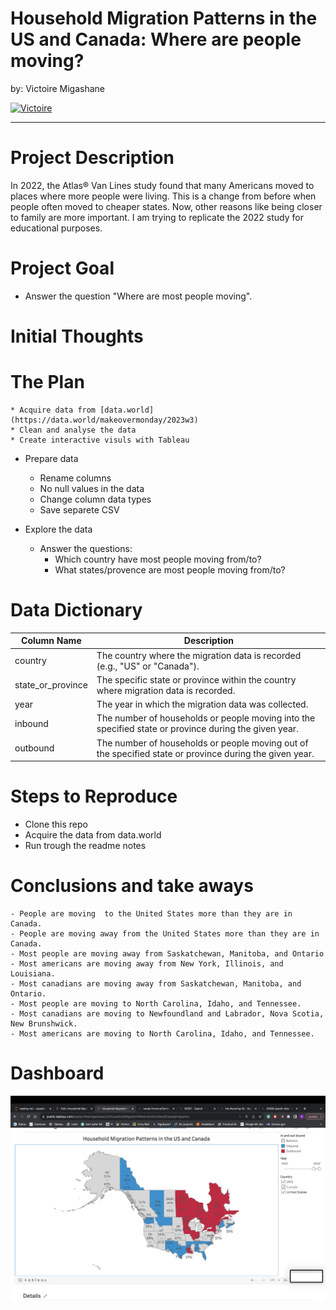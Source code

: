 # <a name="top"></a>Household Migration Patterns in the US and Canada: Where are people moving?

by: Victoire Migashane

<p>
  <a href="https://github.com/MigashaneVictoire" target="_blank">
    <img alt="Victoire" src="https://img.shields.io/github/followers/MigashaneVictoire?label=Follow_Victoire&style=social" />
  </a>
</p>

---

# Project Description
In 2022, the Atlas® Van Lines study found that many Americans moved to places where more people were living. This is a change from before when people often moved to cheaper states. Now, other reasons like being closer to family are more important. I am trying to replicate the 2022 study for educational purposes.

# Project Goal
  * Answer the question "Where are most people moving".

# Initial Thoughts


# The Plan
    * Acquire data from [data.world](https://data.world/makeovermonday/2023w3)
    * Clean and analyse the data
    * Create interactive visuls with Tableau
    
  * Prepare data
    * Rename columns
    * No null values in the data
    * Change column data types
    * Save separete CSV
      
  * Explore the data
    * Answer the questions:
        - Which country have most people moving from/to?
        - What states/provence are most people moving from/to?

# Data Dictionary

| Column Name       | Description                                                                      |
|-------------------|----------------------------------------------------------------------------------|
| country           | The country where the migration data is recorded (e.g., "US" or "Canada").      |
| state_or_province | The specific state or province within the country where migration data is recorded. |
| year              | The year in which the migration data was collected.                               |
| inbound           | The number of households or people moving into the specified state or province during the given year. |
| outbound          | The number of households or people moving out of the specified state or province during the given year. |


# Steps to Reproduce
  * Clone this repo
  * Acquire the data from data.world
  * Run trough the readme notes

# Conclusions and take aways

    - People are moving  to the United States more than they are in Canada.
    - People are moving away from the United States more than they are in Canada.
    - Most people are moving away from Saskatchewan, Manitoba, and Ontario
    - Most americans are moving away from New York, Illinois, and Louisiana.
    - Most canadians are moving away from Saskatchewan, Manitoba, and Ontario.
    - Most people are moving to North Carolina, Idaho, and Tennessee.
    - Most canadians are moving to Newfoundland and Labrador, Nova Scotia, New Brunshwick.
    - Most americans are moving to North Carolina, Idaho, and Tennessee.
    
# Dashboard

[![Migration Image](migration_image.png)](https://public.tableau.com/views/HouseholdMigrationPatternsintheUSandCanada/migration?:language=en-US&:display_count=n&:origin=viz_share_link)
